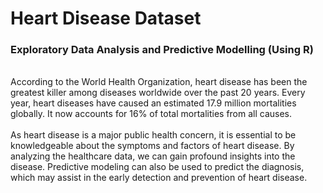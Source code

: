 # Heart Disease Dataset 
### Exploratory Data Analysis and Predictive Modelling (Using R)

<br>
According to the World Health Organization, heart disease has been the greatest killer among diseases worldwide over the past 20 years. Every year, heart diseases have caused an estimated 17.9 million mortalities globally. It now accounts for 16% of total mortalities from all causes.
<br><br>
As heart disease is a major public health concern, it is essential to be knowledgeable about the symptoms and factors of heart disease. By analyzing the healthcare data, we can gain profound insights into the disease. Predictive modeling can also be used to predict the diagnosis, which may assist in the early detection and prevention of heart disease.
